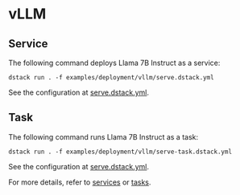# vLLM

## Service

The following command deploys Llama 7B Instruct as a service:

```shell
dstack run . -f examples/deployment/vllm/serve.dstack.yml
```

See the configuration at [serve.dstack.yml](serve.dstack.yml).

## Task

The following command runs Llama 7B Instruct as a task:

```shell
dstack run . -f examples/deployment/vllm/serve-task.dstack.yml
```

See the configuration at [serve.dstack.yml](serve-task.dstack.yml).

For more details, refer to [services](https://dstack.ai/docs/services) or [tasks](https://dstack.ai/docs/tasks).